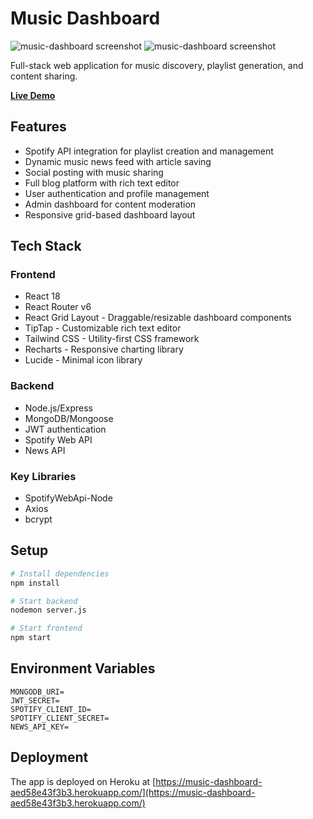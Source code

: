 # Music Dashboard
![music-dashboard screenshot](https://i.imgur.com/KPvvfDP.png)
![music-dashboard screenshot](https://i.imgur.com/GHWeGWx.png)

Full-stack web application for music discovery, playlist generation, and content sharing.

**[Live Demo](https://music-dashboard-aed58e43f3b3.herokuapp.com/)**

## Features
- Spotify API integration for playlist creation and management
- Dynamic music news feed with article saving
- Social posting with music sharing
- Full blog platform with rich text editor
- User authentication and profile management
- Admin dashboard for content moderation
- Responsive grid-based dashboard layout

## Tech Stack
### Frontend
- React 18
- React Router v6
- React Grid Layout - Draggable/resizable dashboard components
- TipTap - Customizable rich text editor
- Tailwind CSS - Utility-first CSS framework
- Recharts - Responsive charting library
- Lucide - Minimal icon library

### Backend
- Node.js/Express
- MongoDB/Mongoose
- JWT authentication
- Spotify Web API
- News API

### Key Libraries
- SpotifyWebApi-Node
- Axios
- bcrypt

## Setup
```bash
# Install dependencies
npm install

# Start backend
nodemon server.js

# Start frontend
npm start
```

## Environment Variables
```
MONGODB_URI=
JWT_SECRET=
SPOTIFY_CLIENT_ID=
SPOTIFY_CLIENT_SECRET=
NEWS_API_KEY=
```

## Deployment
The app is deployed on Heroku at [https://music-dashboard-aed58e43f3b3.herokuapp.com/](https://music-dashboard-aed58e43f3b3.herokuapp.com/)
